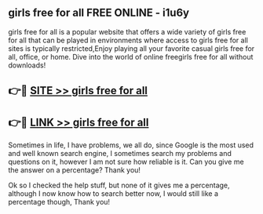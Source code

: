 ## girls free for all FREE ONLINE - i1u6y

girls free for all is a popular website that offers a wide variety of girls free for all that can be played in environments where access to girls free for all sites is typically restricted,Enjoy playing all your favorite casual girls free for all, office, or home. Dive into the world of online freegirls free for all without downloads!

## 👉🔴 [SITE >> girls free for all](http://news.freeplayer.one?title=girls_free_for_all&ref=FRRE)

## 👉🔴 [LINK >> girls free for all](http://news.freeplayer.one?title=girls_free_for_all&ref=FREE)

Sometimes in life, I have problems, we all do, since Google is the most used and well known search engine, I sometimes search my problems and questions on it, however I am not sure how reliable is it. Can you give me the answer on a percentage? Thank you!

Ok so I checked the help stuff, but none of it gives me a percentage, although I now know how to search better now, I would still like a percentage though, Thank you!